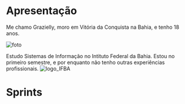 # Apresentação

Me chamo Grazielly, moro em Vitória da Conquista na Bahia, e tenho 18 anos. 

![foto](imagem/foto.png) 

Estudo Sistemas de Informação no Intituto Federal da Bahia. Estou no primeiro semestre, e por enquanto não tenho outras experiências profissionais. ![logo_IFBA](https://doity.com.br/media/doity/eventos/evento-59098-logo_organizador.png)

# Sprints




